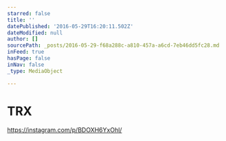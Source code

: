 ```yaml
---
starred: false
title: ''
datePublished: '2016-05-29T16:20:11.502Z'
dateModified: null
author: []
sourcePath: _posts/2016-05-29-f68a288c-a810-457a-a6cd-7eb46dd5fc28.md
inFeed: true
hasPage: false
inNav: false
_type: MediaObject

---
```

# TRX 

https://instagram.com/p/BDOXH6YxOhl/